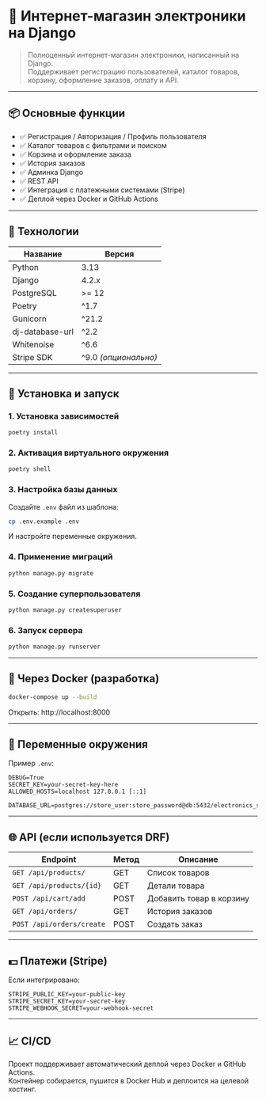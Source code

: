 # 🛒 Интернет-магазин электроники на Django

> Полноценный интернет-магазин электроники, написанный на Django.  
Поддерживает регистрацию пользователей, каталог товаров, корзину, оформление заказов, оплату и API.

---

## 📦 Основные функции

- ✅ Регистрация / Авторизация / Профиль пользователя  
- ✅ Каталог товаров с фильтрами и поиском  
- ✅ Корзина и оформление заказа  
- ✅ История заказов  
- ✅ Админка Django  
- ✅ REST API
- ✅ Интеграция с платежными системами (Stripe)  
- ✅ Деплой через Docker и GitHub Actions  

---

## 🧰 Технологии

| Название        | Версия             |
|----------------|--------------------|
| Python         | 3.13               |
| Django         | 4.2.x              |
| PostgreSQL     | >= 12              |
| Poetry         | ^1.7               |
| Gunicorn       | ^21.2              |
| dj-database-url| ^2.2               |
| Whitenoise     | ^6.6               |
| Stripe SDK     | ^9.0 *(опционально)* |

---

## 🚀 Установка и запуск

### 1. Установка зависимостей

```bash
poetry install
```

### 2. Активация виртуального окружения

```bash
poetry shell
```

### 3. Настройка базы данных

Создайте `.env` файл из шаблона:

```bash
cp .env.example .env
```

И настройте переменные окружения.

### 4. Применение миграций

```bash
python manage.py migrate
```

### 5. Создание суперпользователя

```bash
python manage.py createsuperuser
```

### 6. Запуск сервера

```bash
python manage.py runserver
```

---

## 🐳 Через Docker (разработка)

```bash
docker-compose up --build
```

Открыть: http://localhost:8000

---

## 🔐 Переменные окружения

Пример `.env`:

```env
DEBUG=True
SECRET_KEY=your-secret-key-here
ALLOWED_HOSTS=localhost 127.0.0.1 [::1]

DATABASE_URL=postgres://store_user:store_password@db:5432/electronics_store
```

---

## 🌐 API (если используется DRF)

| Endpoint                  | Метод   | Описание                      |
|--------------------------|---------|-------------------------------|
| `GET /api/products/`     | GET     | Список товаров                |
| `GET /api/products/{id}` | GET     | Детали товара                 |
| `POST /api/cart/add`     | POST    | Добавить товар в корзину      |
| `GET /api/orders/`       | GET     | История заказов               |
| `POST /api/orders/create`| POST    | Создать заказ                 |

---

## 💵 Платежи (Stripe)

Если интегрировано:

```env
STRIPE_PUBLIC_KEY=your-public-key
STRIPE_SECRET_KEY=your-secret-key
STRIPE_WEBHOOK_SECRET=your-webhook-secret
```

---

## 📈 CI/CD

Проект поддерживает автоматический деплой через Docker и GitHub Actions.  
Контейнер собирается, пушится в Docker Hub и деплоится на целевой хостинг.

